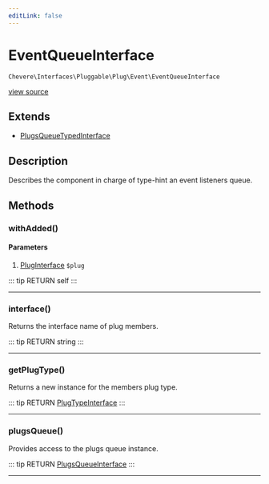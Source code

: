 ```yaml
---
editLink: false
---
```


# EventQueueInterface

`Chevere\Interfaces\Pluggable\Plug\Event\EventQueueInterface`

[view source](https://github.com/chevere/chevere/blob/master/src/Chevere/Interfaces/Pluggable/Plug/Event/EventQueueInterface.php)

## Extends

- [PlugsQueueTypedInterface](../../PlugsQueueTypedInterface.md)

## Description

Describes the component in charge of type-hint an event listeners queue.

## Methods

### withAdded()

#### Parameters

1. [PlugInterface](../../PlugInterface.md) `$plug`

::: tip RETURN
self
:::

---

### interface()

Returns the interface name of plug members.

::: tip RETURN
string
:::

---

### getPlugType()

Returns a new instance for the members plug type.

::: tip RETURN
[PlugTypeInterface](../../PlugTypeInterface.md)
:::

---

### plugsQueue()

Provides access to the plugs queue instance.

::: tip RETURN
[PlugsQueueInterface](../../PlugsQueueInterface.md)
:::

---
